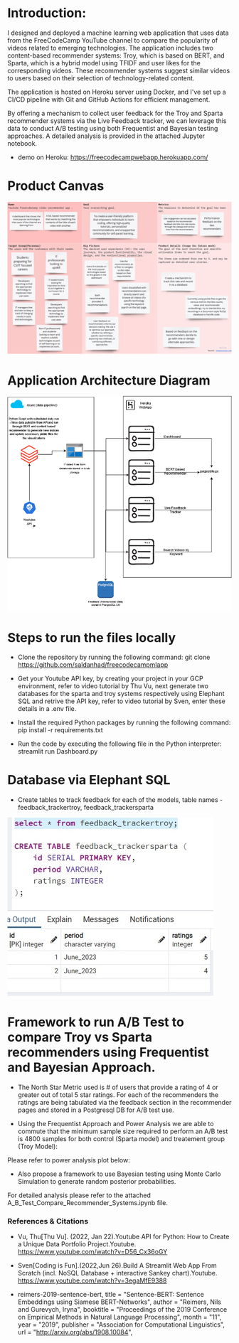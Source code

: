 # Introduction:

I designed and deployed a machine learning web application that uses data from the FreeCodeCamp YouTube channel to compare the popularity of videos related to emerging technologies. The application includes two content-based recommender systems: Troy, which is based on BERT, and Sparta, which is a hybrid model using TFIDF and user likes for the corresponding videos. These recommender systems suggest similar videos to users based on their selection of technology-related content.

The application is hosted on Heroku server using Docker, and I've set up a CI/CD pipeline with Git and GitHub Actions for efficient management.

By offering a mechanism to collect user feedback for the Troy and Sparta recommender systems via the Live Feedback tracker, we can leverage this data to conduct A/B testing using both Frequentist and Bayesian testing approaches. A detailed analysis is provided in the attached Jupyter notebook.

* demo on Heroku: https://freecodecampwebapp.herokuapp.com/

# Product Canvas
![Image Description](https://github.com/saldanhad/freecodecampmlapp/blob/master/Product%20Canvas%20Template.jpg)


# Application Architecture Diagram

![Image Description](https://github.com/saldanhad/freecodecampmlapp/blob/master/AppDiagram.drawio.png)


# Steps to run the files locally

* Clone the repository by running the following command:
git clone https://github.com/saldanhad/freecodecampmlapp

* Get your Youtube API key, by creating your project in your GCP environment, refer to video tutorial by Thu Vu, next generate two databases for the sparta and troy systems respectively using Elephant SQL and retrive the API key, refer to video tutorial by Sven, enter these details in a .env file.

* Install the required Python packages by running the following command: pip install -r requirements.txt

* Run the code by executing the following file in the Python interpreter: streamlit run Dashboard.py



# Database via Elephant SQL
* Create tables to track feedback for each of the models, table names - feedback_trackertroy, feedback_trackersparta
  
![Image Description](https://github.com/saldanhad/freecodecampmlapp/blob/master/elephantsqlss.jpg)

# Framework to run A/B Test to compare Troy vs Sparta recommenders using Frequentist and Bayesian Approach.
* The North Star Metric used is # of users that provide a rating of 4 or greater out of total 5 star ratings. For each of the recommenders the ratings are being tabulated via the feedback section in the recommender pages and stored in a Postgresql DB for A/B test use. 

* Using the Frequentist Approach and Power Analysis we are able to commute that the minimum sample size required to perform an A/B test is 4800 samples for both control (Sparta model) and treatement group (Troy Model):

Please refer to power analysis plot below:



* Also propose a framework to use Bayesian testing using Monte Carlo Simulation to generate random posterior probabilities. 

For detailed analysis please refer to the attached 
A_B_Test_Compare_Recommender_Systems.ipynb file.


### References & Citations

* Vu, Thu[Thu Vu]. (2022, Jan 22).Youtube API for Python: How to Create a Unique Data Portfolio Project.Youtube.
https://www.youtube.com/watch?v=D56_Cx36oGY

* Sven[Coding is Fun].(2022,Jun 26).Build A Streamlit Web App From Scratch (incl. NoSQL Database + interactive Sankey chart).Youtube.
https://www.youtube.com/watch?v=3egaMfE9388

 * reimers-2019-sentence-bert,
    title = "Sentence-BERT: Sentence Embeddings using Siamese BERT-Networks",
    author = "Reimers, Nils and Gurevych, Iryna",
    booktitle = "Proceedings of the 2019 Conference on Empirical Methods in Natural Language Processing",
    month = "11",
    year = "2019",
    publisher = "Association for Computational Linguistics",
    url = "http://arxiv.org/abs/1908.10084",

